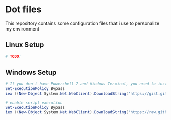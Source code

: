 # Dot files
This repository contains some configuration files that i use to personalize my environment

## Linux Setup

```bash
# TODO:

```

## Windows Setup
<!-- ```bash
& ([scriptblock]::Create((New-Object System.Net.WebClient).DownloadString(''))) 'parameter'
``` -->

```powershell
# If you don't have Powershell 7 and Windows Terminal, you need to install them first
Set-ExecutionPolicy Bypass
iex ((New-Object System.Net.WebClient).DownloadString('https://gist.githubusercontent.com/alanfvn/d1664c7392a4be06f4a01dc18fb134a9/raw/10ef1778039238023641ac456eeb64eb130a9091/basics.ps1'))
```

```powershell
# enable script execution
Set-ExecutionPolicy Bypass
iex ((New-Object System.Net.WebClient).DownloadString('https://raw.githubusercontent.com/alanfvn/dot-files/master/install.ps1'))
```
